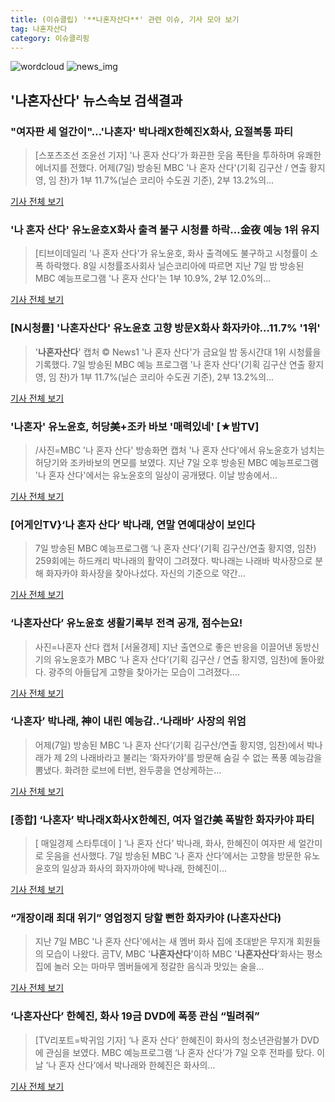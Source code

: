 ```yaml
---
title: (이슈클립) '**나혼자산다**' 관련 이슈, 기사 모아 보기
tag: 나혼자산다
category: 이슈클리핑
---
```

![wordcloud](https://s3.ap-northeast-2.amazonaws.com/lyrics101-wordcloud/2018-09-08-1536369202.png)
![news_img](https://user-images.githubusercontent.com/42597476/44507050-1206f400-a6e4-11e8-8d98-7ffbfebb353f.png)
## **'**나혼자산다**'** 뉴스속보 검색결과
### "여자판 세 얼간이"…'나혼자' 박나래X한혜진X화사, 요절복통 파티

>[스포츠조선 조윤선 기자] '나 혼자 산다'가 화끈한 웃음 폭탄을 투하하며 유쾌한 에너지를 전했다. 어제(7일) 방송된 MBC '나 혼자 산다'(기획 김구산 / 연출 황지영, 임 찬)가 1부 11.7%(닐슨 코리아 수도권 기준), 2부 13.2%의...

<a href="http://sports.chosun.com/news/ntype.htm?id=201809080100066750005189&servicedate=20180908" target="_blank">기사 전체 보기</a>

### '나 혼자 산다' 유노윤호X화사 출격 불구 시청률 하락…金夜 예능 1위 유지

>[티브이데일리 '나 혼자 산다'가 유노윤호, 화사 출격에도 불구하고 시청률이 소폭 하락했다. 8일 시청률조사회사 닐슨코리아에 따르면 지난 7일 밤 방송된 MBC 예능프로그램 '나 혼자 산다'는 1부 10.9%, 2부 12.0%의...

<a href="http://tvdaily.asiae.co.kr/read.php3?aid=15363640371393185019" target="_blank">기사 전체 보기</a>

### [N시청률] '**나혼자산다**' 유노윤호 고향 방문X화사 화자카야…11.7% '1위'

>'**나혼자산다**' 캡처 © News1 '나 혼자 산다'가 금요일 밤 동시간대 1위 시청률을 기록했다. 7일 방송된 MBC 예능 프로그램 '나 혼자 산다'(기획 김구산 연출 황지영, 임 찬)가 1부 11.7%(닐슨 코리아 수도권 기준), 2부 13.2%의...

<a href="http://news1.kr/articles/?3420977" target="_blank">기사 전체 보기</a>

### '나혼자' 유노윤호, 허당美+조카 바보 '매력있네' [★밤TV]

>/사진=MBC '나 혼자 산다' 방송화면 캡처 '나 혼자 산다'에서 유노윤호가 넘치는 허당기와 조카바보의 면모를 보였다. 지난 7일 오후 방송된 MBC 예능프로그램 '나 혼자 산다'에서는 유노윤호의 일상이 공개됐다. 이날 방송에서...

<a href="http://star.mt.co.kr/stview.php?no=2018090800480177054" target="_blank">기사 전체 보기</a>

### [어게인TV}‘나 혼자 산다’ 박나래, 연말 연예대상이 보인다

>7일 방송된 MBC 예능프로그램 ‘나 혼자 산다’(기획 김구산/연출 황지영, 임찬) 259회에는 하드캐리 박나래의 활약이 그려졌다. 박나래는 나래바 박사장으로 분해 화자카야 화사장을 찾아나섰다. 자신의 기준으로 약간...

<a href="http://biz.heraldcorp.com/view.php?ud=201809080125085491543_1" target="_blank">기사 전체 보기</a>

### ‘**나혼자산다**’ 유노윤호 생활기록부 전격 공개, 점수는요!

>사진=나혼자 산다 캡처 [서울경제] 지난 출연으로 좋은 반응을 이끌어낸 동방신기의 유노윤호가 MBC ‘나 혼자 산다’(기획 김구산 / 연출 황지영, 임찬)에 돌아왔다. 광주의 아들답게 고향을 찾아가는 모습이 그려졌다....

<a href="http://www.sedaily.com/NewsView/1S4K2NGDZP" target="_blank">기사 전체 보기</a>

### ‘나혼자’ 박나래, 神이 내린 예능감..‘나래바’ 사장의 위엄

>어제(7일) 방송된 MBC ‘나 혼자 산다’(기획 김구산/연출 황지영, 임찬)에서 박나래가 제 2의 나래바라고 불리는 ‘화자카야’를 방문해 숨길 수 없는 폭풍 예능감을 뽐냈다.   화려한 로브에 터번, 완두콩을 연상케하는...

<a href="http://www.osen.co.kr/article/G1110984971" target="_blank">기사 전체 보기</a>

### [종합] ‘나혼자’ 박나래X화사X한혜진, 여자 얼간美 폭발한 화자카야 파티

>[ 매일경제 스타투데이 ] ‘나 혼자 산다’ 박나래, 화사, 한혜진이 여자판 세 얼간미로 웃음을 선사했다. 7일 방송된 MBC ‘나 혼자 산다’에서는 고향을 방문한 유노윤호의 일상과 화사의 화자까야에 박나래, 한혜진이...

<a href="http://star.mk.co.kr/new/view.php?mc=ST&year=2018&no=566243" target="_blank">기사 전체 보기</a>

### “개장이래 최대 위기” 영업정지 당할 뻔한 화자카야 (**나혼자산다**)

>지난 7일 MBC '나 혼자 산다'에서는 새 멤버 화사 집에 초대받은 무지개 회원들의 모습이 나왔다. 곰TV, MBC '**나혼자산다**'이하 MBC '**나혼자산다**'화사는 평소 집에 놀러 오는 마마무 멤버들에게 정갈한 음식과 맛있는 술을...

<a href="http://www.wikitree.co.kr/main/news_view.php?id=367692" target="_blank">기사 전체 보기</a>

### ‘**나혼자산다**’ 한혜진, 화사 19금 DVD에 폭풍 관심 “빌려줘”

>[TV리포트=박귀임 기자] ‘나 혼자 산다’ 한혜진이 화사의 청소년관람불가 DVD에 관심을 보였다. MBC 예능프로그램 ‘나 혼자 산다’가 7일 오후 전파를 탔다. 이날 ‘나 혼자 산다’에서 박나래와 한혜진은 화사의...

<a href="http://www.tvreport.co.kr/?c=news&m=newsview&idx=1078700" target="_blank">기사 전체 보기</a>


